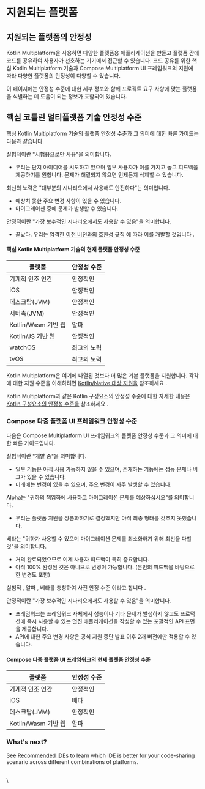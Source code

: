 # 지원되는 플랫폼

## 지원되는 플랫폼의 안정성 <a href="#supported-platforms.md" id="supported-platforms.md"></a>

Kotlin Multiplatform을 사용하면 다양한 플랫폼용 애플리케이션을 만들고 플랫폼 간에 코드를 공유하여 사용자가 선호하는 기기에서 접근할 수 있습니다. 코드 공유를 위한 핵심 Kotlin Multiplatform 기술과 Compose Multiplatform UI 프레임워크의 지원에 따라 다양한 플랫폼의 안정성이 다양할 수 있습니다.

이 페이지에는 안정성 수준에 대한 세부 정보와 함께 프로젝트 요구 사항에 맞는 플랫폼을 식별하는 데 도움이 되는 정보가 포함되어 있습니다.

## 핵심 코틀린 멀티플랫폼 기술 안정성 수준﻿

핵심 Kotlin Multiplatform 기술의 플랫폼 안정성 수준과 그 의미에 대한 빠른 가이드는 다음과 같습니다.

실험적이란 "시험용으로만 사용"을 의미합니다.

* 우리는 단지 아이디어를 시도하고 있으며 일부 사용자가 이를 가지고 놀고 피드백을 제공하기를 원합니다. 문제가 해결되지 않으면 언제든지 삭제할 수 있습니다.

최선의 노력은 "대부분의 시나리오에서 사용해도 안전하다"는 의미입니다.

* 예상치 못한 주요 변경 사항이 있을 수 있습니다.
* 마이그레이션 중에 문제가 발생할 수 있습니다.

안정적이란 "가장 보수적인 시나리오에서도 사용할 수 있음"을 의미합니다.

* 끝났다. 우리는 엄격한 [이전 버전과의 호환성 규칙](https://kotlinfoundation.org/language-committee-guidelines/) 에 따라 이를 개발할 것입니다 .

#### 핵심 Kotlin Multiplatform 기술의 현재 플랫폼 안정성 수준﻿ <a href="#current-platform-stability-levels-for-the-core-kotlin-multiplatform-technology" id="current-platform-stability-levels-for-the-core-kotlin-multiplatform-technology"></a>

| 플랫폼              | 안정성 수준 |
| ---------------- | ------ |
| 기계적 인조 인간        | 안정적인   |
| iOS              | 안정적인   |
| 데스크탑(JVM)        | 안정적인   |
| 서버측(JVM)         | 안정적인   |
| Kotlin/Wasm 기반 웹 | 알파     |
| Kotlin/JS 기반 웹   | 안정적인   |
| watchOS          | 최고의 노력 |
| tvOS             | 최고의 노력 |

Kotlin Multiplatform은 여기에 나열된 것보다 더 많은 기본 플랫폼을 지원합니다. 각각에 대한 지원 수준을 이해하려면 [Kotlin/Native 대상 지원을](https://kotlinlang.org/docs/native-target-support.html) 참조하세요 .

Kotlin Multiplatform과 같은 Kotlin 구성요소의 안정성 수준에 대한 자세한 내용은 [Kotlin 구성요소의 안정성 수준을](https://kotlinlang.org/docs/components-stability.html#current-stability-of-kotlin-components) 참조하세요 .

### Compose 다중 플랫폼 UI 프레임워크 안정성 수준﻿ <a href="#compose-multiplatform-ui-framework-stability-levels" id="compose-multiplatform-ui-framework-stability-levels"></a>

다음은 Compose Multiplatform UI 프레임워크의 플랫폼 안정성 수준과 그 의미에 대한 빠른 가이드입니다.

실험적이란 "개발 중"을 의미합니다.

* 일부 기능은 아직 사용 가능하지 않을 수 있으며, 존재하는 기능에는 성능 문제나 버그가 있을 수 있습니다.
* 미래에는 변경이 있을 수 있으며, 주요 변경이 자주 발생할 수 있습니다.

Alpha는 "귀하의 책임하에 사용하고 마이그레이션 문제를 예상하십시오"를 의미합니다.

* 우리는 플랫폼 지원을 상품화하기로 결정했지만 아직 최종 형태를 갖추지 못했습니다.

베타는 "귀하가 사용할 수 있으며 마이그레이션 문제를 최소화하기 위해 최선을 다할 것"을 의미합니다.

* 거의 완료되었으므로 이제 사용자 피드백이 특히 중요합니다.
* 아직 100% 완성된 것은 아니므로 변경이 가능합니다. (본인의 피드백을 바탕으로 한 변경도 포함)

실험적 , 알파 , 베타를 총칭하여 사전 안정 수준 이라고 합니다 .

안정적이란 "가장 보수적인 시나리오에서도 사용할 수 있음"을 의미합니다.

* 프레임워크는 프레임워크 자체에서 성능이나 기타 문제가 발생하지 않고도 프로덕션에 즉시 사용할 수 있는 멋진 애플리케이션을 작성할 수 있는 포괄적인 API 표면을 제공합니다.
* API에 대한 주요 변경 사항은 공식 지원 중단 발표 이후 2개 버전에만 적용할 수 있습니다.

#### Compose 다중 플랫폼 UI 프레임워크의 현재 플랫폼 안정성 수준 <a href="#current-platform-stability-levels-for-compose-multiplatform-ui-framework" id="current-platform-stability-levels-for-compose-multiplatform-ui-framework"></a>

| 플랫폼              | 안정성 수준 |
| ---------------- | ------ |
| 기계적 인조 인간        | 안정적인   |
| iOS              | 베타     |
| 데스크탑(JVM)        | 안정적인   |
| Kotlin/Wasm 기반 웹 | 알파     |

### What's next?﻿ <a href="#what-s-next" id="what-s-next"></a>

See [Recommended IDEs](https://www.jetbrains.com/help/kotlin-multiplatform-dev/recommended-ides.html) to learn which IDE is better for your code-sharing scenario across different combinations of platforms.

\
\
